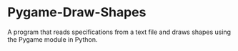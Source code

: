 # Pygame-Draw-Shapes
A program that reads specifications from a text file and draws shapes using the Pygame module in Python. 
